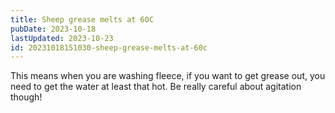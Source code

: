 ```yaml
---
title: Sheep grease melts at 60C
pubDate: 2023-10-18
lastUpdated: 2023-10-23
id: 20231018151030-sheep-grease-melts-at-60c
---
```


This means when you are washing fleece, if you want to get grease out, you need to get the water at least that hot. Be really careful about agitation though!
